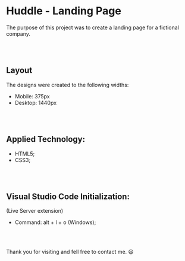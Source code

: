 # Huddle - Landing Page

The purpose of this project was to create a landing page for a fictional company.

<br/><br/>

## Layout

The designs were created to the following widths:

- Mobile: 375px
- Desktop: 1440px

<br/><br/>

## Applied Technology:

- HTML5;
- CSS3;

<br/><br/>

## Visual Studio Code Initialization:

(Live Server extension)

* Command: alt + l + o (Windows);

<br/><br/>

Thank you for visiting and fell free to contact me. :smiley: